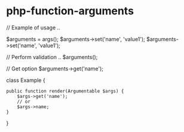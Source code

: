 # php-function-arguments

// Example of usage ..

$arguments = args();
$arguments->set('name', 'value1');
$arguments->set('name', 'value1');

// Perform validation ..
$arguments();


// Get option
$arguments->get('name');


class Example {

	public function render(Argumentable $args) {
		$args->get('name');
		// or
		$args->name;
	}
}
